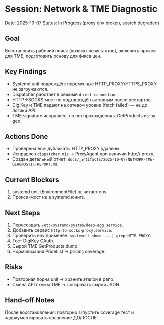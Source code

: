 # Session: Network & TME Diagnostic

Date: 2025-10-07
Status: In Progress (proxy env broken, search degraded)

## Goal
Восстановить рабочий поиск (возврат результатов), включить прокси для TME, подготовить основу для фикса цен.

## Key Findings
- Systemd unit повреждён: переменные HTTP_PROXY/HTTPS_PROXY не загружаются.
- Dispatcher работает в режиме `direct connection`.
- HTTP→SOCKS мост не подтверждён активным после рестартов.
- DigiKey и TME падают на сетевом уровне (fetch failed) — не до логики API.
- TME signature исправлен, но нет прохождения к GetProducts из-за geo.

## Actions Done
- Проверена env: дубликаты HTTP_PROXY удалены.
- Исправлен `dispatcher.mjs` → ProxyAgent при наличии http:// proxy.
- Создан детальный отчет: `docs/_artifacts/2025-10-07/NETWORK-TME-DIAGNOSTIC-REPORT.md`.

## Current Blockers
1. systemd unit (EnvironmentFile) не читает env.
2. Прокси-мост не в systemd юните.

## Next Steps
1. Пересоздать `/etc/systemd/system/deep-agg.service`.
2. Добавить сервис `http-to-socks-proxy.service`.
3. Проверить env применён: `systemctl show ... | grep HTTP_PROXY`.
4. Тест DigiKey OAuth.
5. Сырой TME GetProducts dump.
6. Нормализация PriceList → pricing coverage.

## Risks
- Повторная порча unit → хранить эталон в репо.
- Смена API схемы TME → логировать сырой JSON.

## Hand-off Notes
После восстановления: повторно запустить coverage тест и задокументировать сравнение ДО/ПОСЛЕ.
